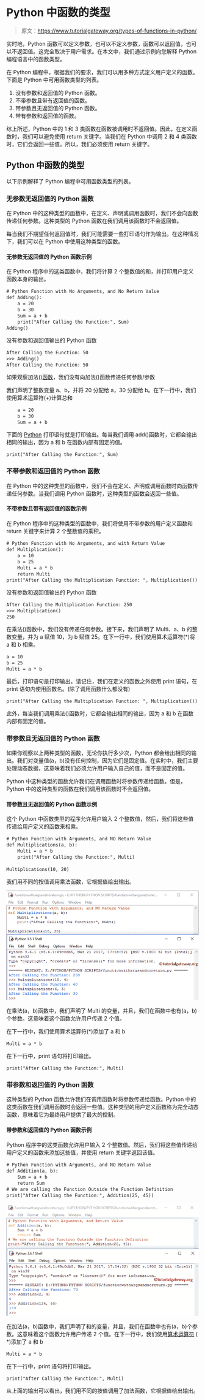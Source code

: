 # Python 中函数的类型

> 原文：<https://www.tutorialgateway.org/types-of-functions-in-python/>

实时地，Python 函数可以定义参数，也可以不定义参数，函数可以返回值，也可以不返回值。这完全取决于用户需求。在本文中，我们通过示例向您解释 Python 编程语言中的函数类型。

在 Python 编程中，根据我们的要求，我们可以用多种方式定义用户定义的函数。下面是 Python 中可用函数类型的列表。

1.  没有参数和返回值的 Python 函数。
2.  不带参数且带有返回值的函数。
3.  带参数且无返回值的 Python 函数。
4.  带有参数和返回值的函数。

综上所述，Python 中的 1 和 3 类函数在函数被调用时不返回值。因此，在定义函数时，我们可以避免使用 return 关键字。当我们在 Python 中调用 2 和 4 类函数时，它们会返回一些值。所以，我们必须使用 return 关键字。

## Python 中函数的类型

以下示例解释了 Python 编程中可用函数类型的列表。

### 无参数无返回值的 Python 函数

在 Python 中的这种类型的函数中，在定义、声明或调用函数时，我们不会向函数传递任何参数。这种类型的 Python 函数在我们调用该函数时不会返回值。

每当我们不期望任何返回值时，我们可能需要一些打印语句作为输出。在这种情况下，我们可以在 Python 中使用这种类型的函数。

#### 无参数无返回值的 Python 函数示例

在 Python 程序中的这类函数中，我们将计算 2 个整数值的和，并打印用户定义函数本身的输出。

```
# Python Function with No Arguments, and No Return Value
def Adding():
    a = 20
    b = 30
    Sum = a + b
    print("After Calling the Function:", Sum)
Adding()
```

没有参数和返回值输出的 Python 函数

```
After Calling the Function: 50
>>> Adding()
After Calling the Function: 50
```

如果观察加法()[函数](https://www.tutorialgateway.org/functions-in-python/)，我们没有向加法()函数传递任何参数/参数

我们声明了整数变量 a、b，并将 20 分配给 a，30 分配给 b。在下一行中，我们使用算术运算符(+)计算总和

```
    a = 20
    b = 30
    Sum = a + b
```

下面的 [Python](https://www.tutorialgateway.org/python-tutorial/) 打印语句就是打印输出。每当我们调用 add()函数时，它都会输出相同的输出，因为 a 和 b 在函数内部有固定的值。

```
print("After Calling the Function:", Sum)
```

### 不带参数和返回值的 Python 函数

在 Python 中的这种类型的函数中，我们不会在定义、声明或调用函数时向函数传递任何参数。当我们调用 Python 函数时，这种类型的函数会返回一些值。

#### 不带参数且带有返回值的函数示例

在 Python 程序中的这种类型的函数中，我们将使用不带参数的用户定义函数和 return 关键字来计算 2 个整数值的乘积。

```
# Python Function with No Arguments, and with Return Value
def Multiplication():
    a = 10
    b = 25
    Multi = a * b
    return Multi
print("After Calling the Multiplication Function: ", Multiplication())
```

没有参数和返回值输出的 Python 函数

```
After Calling the Multiplication Function: 250
>>> Multiplication()
250
```

在乘法()函数中，我们没有传递任何参数。接下来，我们声明了 Multi、a、b 的整数变量，并为 a 赋值 10，为 b 赋值 25。在下一行中，我们使用算术运算符(*)将 a 和 b 相乘。

```
a = 10
b = 25
Multi = a * b
```

最后，打印语句是打印输出。请记住，我们在定义的函数之外使用 print 语句，在 print 语句内使用函数名。(除了调用函数什么都没有)

```
print("After Calling the Multiplication Function: ", Multiplication())
```

此外，每当我们调用乘法()函数时，它都会输出相同的输出，因为 a 和 b 在函数内部有固定的值。

### 带参数且无返回值的 Python 函数

如果你观察以上两种类型的函数，无论你执行多少次，Python 都会给出相同的输出。我们对变量值(a，b)没有任何控制，因为它们是固定值。在实时中，我们主要处理动态数据，这意味着我们必须允许用户输入自己的值，而不是固定的值。

Python 中这种类型的函数允许我们在调用函数时将参数传递给函数。但是，Python 中的这种类型的函数在我们调用该函数时不会返回值。

#### 带参数且无返回值的 Python 函数示例

这个 Python 中函数类型的程序允许用户输入 2 个整数值，然后，我们将这些值传递给用户定义的函数来相乘。

```
# Python Function with Arguments, and NO Return Value
def Multiplications(a, b):
    Multi = a * b
    print("After Calling the Function:", Multi)

Multiplications(10, 20)   
```

我们用不同的按值调用乘法函数，它根据值给出输出。

![Types of Functions in Python programming 3](img/47c3194c0a27484e1a98711581520633.png)

在乘法(a，b)函数中，我们声明了 Multi 的变量，并且，我们在函数中也有(a，b)个参数。这意味着这个函数允许用户传递 2 个值。

在下一行中，我们使用算术运算符(*)添加了 a 和 b

```
Multi = a * b
```

在下一行中，print 语句将打印输出。

```
print("After Calling the Function:", Multi)
```

### 带参数和返回值的 Python 函数

这种类型的 Python 函数允许我们在调用函数时将参数传递给函数。Python 中的这类函数在我们调用函数时会返回一些值。这种类型的用户定义函数称为完全动态函数，意味着它为最终用户提供了最大的控制。

#### 带参数和返回值的 Python 函数示例

Python 程序中的这类函数允许用户输入 2 个整数值。然后，我们将这些值传递给用户定义的函数来添加这些值，并使用 return 关键字返回该值。

```
# Python Function with Arguments, and NO Return Value
def Addition(a, b):
    Sum = a + b
    return Sum
# We are calling the Function Outside the Function Definition
print("After Calling the Function:", Addition(25, 45))
```

![Types of Functions in Python programming 4](img/79125c8d1a00cbe4cde8acbdb864c560.png)

在加法(a，b)函数中，我们声明了和的变量，并且，我们在函数中也有(a，b)个参数。这意味着这个函数允许用户传递 2 个值。在下一行中，我们使用[算术运算符](https://www.tutorialgateway.org/python-arithmetic-operators/) ( *)添加了 a 和 b

```
Multi = a * b
```

在下一行中，print 语句将打印输出。

```
print("After Calling the Function:", Multi)
```

从上面的输出可以看出，我们用不同的按值调用了加法函数，它根据值给出输出。